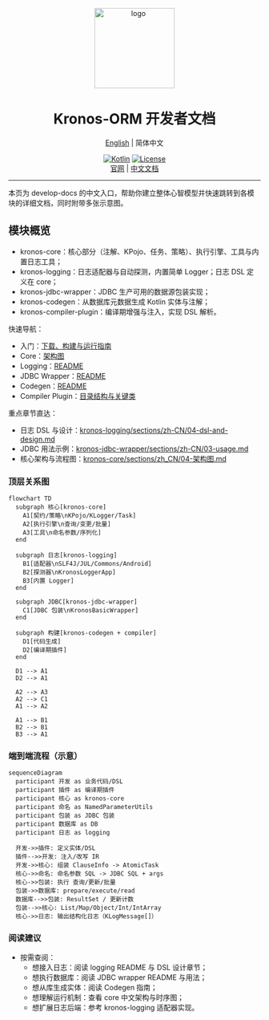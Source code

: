 <p align="center">
    <a href="https://www.kotlinorm.com">
        <img src="https://cdn.leinbo.com/assets/images/kronos/logo_dark.png" alt="logo" height="160" width="160">
    </a>
</p>

<h1 align="center">Kronos-ORM 开发者文档</h1>

<div align="center">
<a href="./README.md">English</a> | 简体中文

<br/>

<a href="http://kotlinlang.org"><img src="https://img.shields.io/badge/kotlin-2.2.0-%237f52ff.svg?logo=kotlin" alt="Kotlin"></a>
<a href="https://www.apache.org/licenses/LICENSE-2.0.html"><img src="https://img.shields.io/:license-apache_2.0-green.svg" alt="License"></a>
<br/>
<a href="https://www.kotlinorm.com">官网</a> | <a href="https://kotlinorm.com/#/documentation/zh-CN/getting-started/quick-start">中文文档</a>
</div>

---

本页为 develop-docs 的中文入口，帮助你建立整体心智模型并快速跳转到各模块的详细文档，同时附带多张示意图。

## 模块概览
- kronos-core：核心部分（注解、KPojo、任务、策略）、执行引擎、工具与内置日志工具；
- kronos-logging：日志适配器与自动探测，内置简单 Logger；日志 DSL 定义在 core；
- kronos-jdbc-wrapper：JDBC 生产可用的数据源包装实现；
- kronos-codegen：从数据库元数据生成 Kotlin 实体与注解；
- kronos-compiler-plugin：编译期增强与注入，实现 DSL 解析。

快速导航：
- 入门：[下载、构建与运行指南](getting-started-zh_CN.md)
- Core：[架构图](./kronos-core/sections/zh_CN/04-架构图.md)
- Logging：[README](./kronos-logging/README.md)
- JDBC Wrapper：[README](./kronos-jdbc-wrapper/README.md)
- Codegen：[README](./kronos-codegen/README.md)
- Compiler Plugin：[目录结构与关键类](./kronos-compiler/sections/zh_CN/02-目录结构与关键类.md)

重点章节直达：
- 日志 DSL 与设计：[kronos-logging/sections/zh-CN/04-dsl-and-design.md](./kronos-logging/sections/en/04-dsl-and-design.md)
- JDBC 用法示例：[kronos-jdbc-wrapper/sections/zh-CN/03-usage.md](./kronos-jdbc-wrapper/sections/en/03-usage.md)
- 核心架构与流程图：[kronos-core/sections/zh_CN/04-架构图.md](./kronos-core/sections/zh_CN/04-架构图.md)

### 顶层关系图
```mermaid
flowchart TD
  subgraph 核心[kronos-core]
    A1[契约/策略\nKPojo/KLogger/Task]
    A2[执行引擎\n查询/变更/批量]
    A3[工具\n命名参数/序列化]
  end

  subgraph 日志[kronos-logging]
    B1[适配器\nSLF4J/JUL/Commons/Android]
    B2[探测器\nKronosLoggerApp]
    B3[内置 Logger]
  end

  subgraph JDBC[kronos-jdbc-wrapper]
    C1[JDBC 包装\nKronosBasicWrapper]
  end

  subgraph 构建[kronos-codegen + compiler]
    D1[代码生成]
    D2[编译期插件]
  end

  D1 --> A1
  D2 --> A1

  A2 --> A3
  A2 --> C1
  A1 --> A2

  A1 --> B1
  B2 --> B1
  B3 --> A1
```

### 端到端流程（示意）
```mermaid
sequenceDiagram
  participant 开发 as 业务代码/DSL
  participant 插件 as 编译期插件
  participant 核心 as kronos-core
  participant 命名 as NamedParameterUtils
  participant 包装 as JDBC 包装
  participant 数据库 as DB
  participant 日志 as logging

  开发->>插件: 定义实体/DSL
  插件-->>开发: 注入/改写 IR
  开发->>核心: 组装 ClauseInfo -> AtomicTask
  核心->>命名: 命名参数 SQL -> JDBC SQL + args
  核心->>包装: 执行 查询/更新/批量
  包装->>数据库: prepare/execute/read
  数据库-->>包装: ResultSet / 更新计数
  包装-->>核心: List/Map/Object/Int/IntArray
  核心->>日志: 输出结构化日志（KLogMessage[]）
```

### 阅读建议
- 按需查阅：
  - 想接入日志：阅读 logging README 与 DSL 设计章节；
  - 想执行数据库：阅读 JDBC wrapper README 与用法；
  - 想从库生成实体：阅读 Codegen 指南；
  - 想理解运行机制：查看 core 中文架构与时序图；
  - 想扩展日志后端：参考 kronos-logging 适配器实现。
